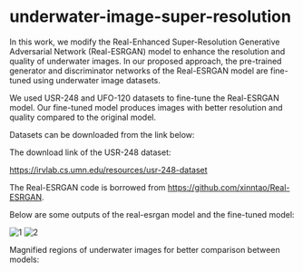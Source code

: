 # underwater-image-super-resolution

In this work, we modify the Real-Enhanced Super-Resolution Generative Adversarial Network (Real-ESRGAN) model to enhance the resolution and quality of underwater images. In our proposed approach, the pre-trained generator and discriminator networks of the Real-ESRGAN model are fine-tuned using underwater image datasets. 

We used USR-248 and UFO-120 datasets to fine-tune the Real-ESRGAN model. Our fine-tuned model produces images with better resolution and quality compared to the original model.

Datasets can be downloaded from the link below: 

The download link of the USR-248 dataset:

https://irvlab.cs.umn.edu/resources/usr-248-dataset

The Real-ESRGAN code is borrowed from https://github.com/xinntao/Real-ESRGAN.

Below are some outputs of the real-esrgan model and the fine-tuned model:

![1](https://user-images.githubusercontent.com/47056654/236947596-77626373-27f2-4b11-8917-ae159c33ad8d.jpeg)
![2](https://user-images.githubusercontent.com/47056654/236947637-7a6810b4-42f7-4e7b-a6c5-27546068916e.jpeg)


Magnified regions of underwater images for better comparison between models:



